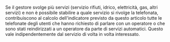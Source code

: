 Se il gestore svolge più servizi (servizio rifiuti, idrico, elettricità, gas, altri servizi) e non è possibile stabilire a quale servizio si rivolge la telefonata, contribuiscono al calcolo dell'indicatore previsto da questo articolo tutte le telefonate degli utenti che hanno richiesto di parlare con un operatore o che sono stati reindirizzati a un operatore da parte di servizi automatici. Questo vale indipendentemente dal servizio di volta in volta interessato.